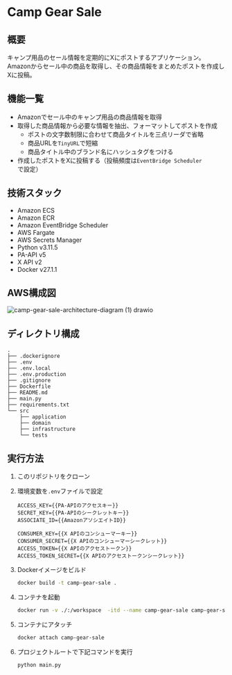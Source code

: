 # Camp Gear Sale

## 概要

キャンプ用品のセール情報を定期的にXにポストするアプリケーション。
Amazonからセール中の商品を取得し、その商品情報をまとめたポストを作成しXに投稿。

## 機能一覧

- Amazonでセール中のキャンプ用品の商品情報を取得
- 取得した商品情報から必要な情報を抽出、フォーマットしてポストを作成
  - ポストの文字数制限に合わせて商品タイトルを三点リーダで省略
  - 商品URLを`TinyURL`で短縮
  - 商品タイトル中のブランド名にハッシュタグをつける
- 作成したポストをXに投稿する（投稿頻度は`EventBridge Scheduler`で設定）

## 技術スタック

- Amazon ECS
- Amazon ECR
- Amazon EventBridge Scheduler
- AWS Fargate
- AWS Secrets Manager
- Python v3.11.5
- PA-API v5
- X API v2
- Docker v27.1.1

## AWS構成図

![camp-gear-sale-architecture-diagram (1) drawio](https://github.com/user-attachments/assets/18db7d0d-9de3-4c69-a866-579e6978b2ee)

## ディレクトリ構成

```tree
.
├── .dockerignore
├── .env
├── .env.local
├── .env.production
├── .gitignore
├── Dockerfile
├── README.md
├── main.py
├── requirements.txt
└── src
    ├── application
    ├── domain
    ├── infrastructure
    └── tests
```

## 実行方法

1. このリポジトリをクローン
2. 環境変数を`.env`ファイルで設定

    ```env
    ACCESS_KEY={{PA-APIのアクセスキー}}
    SECRET_KEY={{PA-APIのシークレットキー}}
    ASSOCIATE_ID={{AmazonアソシエイトID}}

    CONSUMER_KEY={{X APIのコンシューマーキー}}
    CONSUMER_SECRET={{X APIのコンシューマーシークレット}}
    ACCESS_TOKEN={{X APIのアクセストークン}}
    ACCESS_TOKEN_SECRET={{X APIのアクセストークンシークレット}}
    ```

3. Dockerイメージをビルド

    ```bash
    docker build -t camp-gear-sale .
    ```

4. コンテナを起動

    ```bash
    docker run -v ./:/workspace  -itd --name camp-gear-sale camp-gear-sale bash
    ```

5. コンテナにアタッチ

    ```bash
    docker attach camp-gear-sale
    ```

6. プロジェクトルートで下記コマンドを実行

    ```bash
    python main.py
    ```
